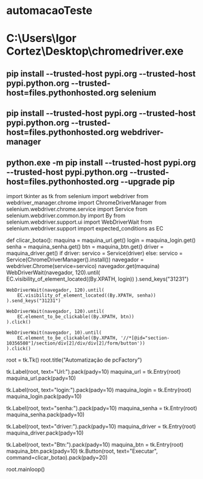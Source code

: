 # automacaoTeste

# C:\\Users\\Igor Cortez\\Desktop\\chromedriver.exe
## pip install --trusted-host pypi.org --trusted-host pypi.python.org --trusted-host=files.pythonhosted.org selenium
## pip install --trusted-host pypi.org --trusted-host pypi.python.org --trusted-host=files.pythonhosted.org webdriver-manager
## python.exe -m pip install --trusted-host pypi.org --trusted-host pypi.python.org --trusted-host=files.pythonhosted.org --upgrade pip

import tkinter as tk
from selenium import webdriver
from webdriver_manager.chrome import ChromeDriverManager
from selenium.webdriver.chrome.service import Service
from selenium.webdriver.common.by import By
from selenium.webdriver.support.ui import WebDriverWait
from selenium.webdriver.support import expected_conditions as EC

def clicar_botao():
    maquina = maquina_url.get()
    login = maquina_login.get()
    senha = maquina_senha.get()
    btn = maquina_btn.get()
    driver = maquina_driver.get()
    if driver:
        servico = Service(driver)
    else:
        servico = Service(ChromeDriverManager().install()) 
    navegador = webdriver.Chrome(service=servico)
    navegador.get(maquina)
    WebDriverWait(navegador, 120).until(
        EC.visibility_of_element_located((By.XPATH, login))
    ).send_keys("31231")

    WebDriverWait(navegador, 120).until(
        EC.visibility_of_element_located((By.XPATH, senha))
    ).send_keys("31231")

    WebDriverWait(navegador, 120).until(
        EC.element_to_be_clickable((By.XPATH, btn))
    ).click()

    WebDriverWait(navegador, 10).until(
        EC.element_to_be_clickable((By.XPATH, '//*[@id="section-10356508"]/section/div[2]/div/div[2]/form/button'))
    ).click()



root = tk.Tk()
root.title("Automatização de pcFactory")


tk.Label(root, text="Url:").pack(pady=10)
maquina_url = tk.Entry(root)
maquina_url.pack(pady=10)

tk.Label(root, text="login:").pack(pady=10)
maquina_login = tk.Entry(root)
maquina_login.pack(pady=10)

tk.Label(root, text="senha:").pack(pady=10)
maquina_senha = tk.Entry(root)
maquina_senha.pack(pady=10)

tk.Label(root, text="driver:").pack(pady=10)
maquina_driver = tk.Entry(root)
maquina_driver.pack(pady=10)

tk.Label(root, text="Btn:").pack(pady=10)
maquina_btn = tk.Entry(root)
maquina_btn.pack(pady=10)
tk.Button(root, text="Executar", command=clicar_botao).pack(pady=20)

root.mainloop()
